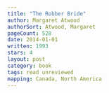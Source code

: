 ```yaml
---
title: "The Robber Bride"
author: Margaret Atwood
authorSort: Atwood, Margaret
pageCount: 528
date: 2014-01-01
written: 1993
stars: 4
layout: post
category: book
tags: read unreviewed
mapping: Canada, North America
---
```


